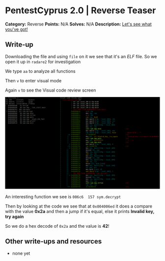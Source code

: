 # PentestCyprus 2.0 | Reverse Teaser

**Category:** Reverse
**Points:** N/A
**Solves:** N/A
**Description:**
[Let's see what you've got!](challenge)

## Write-up

Downloading the file and using `file` on it we see that it's an *ELF* file. So we open it up in `radare2` for investigation  

We type `aa` to analyze all functions  

Then `v` to enter visual mode  

Again `v` to see the Visual code review screen  

![Visual code review](1.png)  

An interesting function we see is `006c6  157 sym.decrypt`  

Then by looking at the code we see that at `0x004006ed` it does a compare with the value **0x2a** and then a jump if it's equal, else it prints **Invalid key, try again**  

So we do a hex decode of `0x2a` and the value is **42**!

## Other write-ups and resources

* none yet
